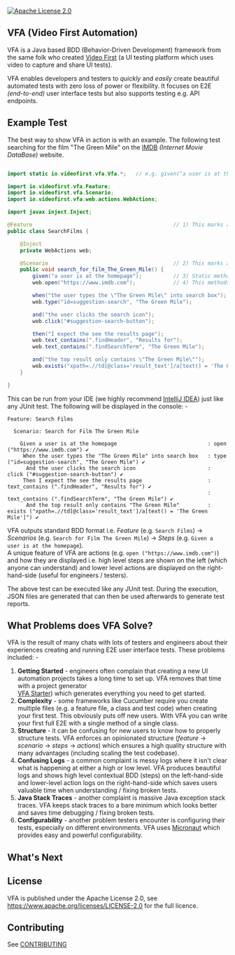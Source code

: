 [![Apache License 2.0](https://img.shields.io/badge/license-apache2-red.svg?style=flat-square)](http://opensource.org/licenses/Apache-2.0)

## VFA (Video First Automation)

VFA is a Java based BDD (Behavior-Driven Development) framework from the same folk who created
[Video First](https://www.videofirst.io) (a UI testing platform which uses video to capture and
share UI tests).

VFA enables developers and testers to _quickly_ and _easily_ create beautiful automated tests with
zero loss of power or flexibility. It focuses on E2E _(end-to-end)_ user interface tests but also
supports testing e.g. API endpoints.

## Example Test

The best way to show VFA in action is with an example. The following test searching for the film
"The Green Mile" on the [IMDB](https://www.imdb.com) _(Internet Movie DataBase)_ website.

```java

import static io.videofirst.vfa.Vfa.*;   // e.g. given("a user is at the homepage");

import io.videofirst.vfa.Feature;
import io.videofirst.vfa.Scenario;
import io.videofirst.vfa.web.actions.WebActions;

import javax.inject.Inject;

@Feature                                             // 1) This marks a class as a VFA feature 
public class SearchFilms {

    @Inject
    private WebActions web;

    @Scenario                                        // 2) This marks a method as a VFA scenario
    public void search_for_film_The_Green_Mile() {
        given("a user is at the homepage");          // 3) Static method creates a VFA step
        web.open("https://www.imdb.com");            // 4) This methods runs Lower-level VFA action 

        when("the user types the \"The Green Mile\" into search box");
        web.type("id=suggestion-search", "The Green Mile");

        and("the user clicks the search icon");
        web.click("#suggestion-search-button");

        then("I expect the see the results page");
        web.text_contains(".findHeader", "Results for");
        web.text_contains(".findSearchTerm", "The Green Mile");

        and("the top result only contains \"The Green Mile\"");
        web.exists("xpath=.//td[@class='result_text']/a[text() = 'The Green Mile']");
    }

}
```

This can be run from your IDE (we highly recommend [IntelliJ IDEA](https://www.jetbrains.com/idea/))
just like any JUnit test. The following will be displayed in the console: -

```
Feature: Search Films

  Scenario: Search for Film The Green Mile

    Given a user is at the homepage                             : open ("https://www.imdb.com") ✔
     When the user types the "The Green Mile" into search box   : type ("id=suggestion-search", "The Green Mile") ✔
      And the user clicks the search icon                       : click ("#suggestion-search-button") ✔
     Then I expect the see the results page                     : text_contains (".findHeader", "Results for") ✔
                                                                : text_contains (".findSearchTerm", "The Green Mile") ✔
      And the top result only contains "The Green Mile"         : exists ("xpath=.//td[@class='result_text']/a[text() = 'The Green Mile']") ✔

```

VFA outputs standard BDD format i.e. _Feature_ (e.g. `Search Films`) -> _Scenarios_
(e.g. `Search for Film The Green Mile`) -> _Steps_ (e.g. `Given a user is at the homepage`).    
A unique feature of VFA are actions (e.g. `open ("https://www.imdb.com")`) and how they are
displayed i.e. high level steps are shown on the left (which anyone can understand) and lower level
actions are displayed on the right-hand-side (useful for engineers / testers).

The above test can be executed like any JUnit test. During the execution, JSON files are generated
that can then be used afterwards to generate test reports.

## What Problems does VFA Solve?

VFA is the result of many chats with lots of testers and engineers about their experiences creating
and running E2E user interface tests. These problems included: -

1. **Getting Started** - engineers often complain that creating a new UI automation projects takes a
   long time to set up. VFA removes that time with a project generator   
   [VFA Starter](https://start.videofirst.io)) which generates everything you need to get started.
2. **Complexity** - some frameworks like Cucumber require you create multiple files
   (e.g. a feature file, a class and test code) when creating your first test. This obviously puts
   off new users. With VFA you can write your first full E2E with a single method of a single class.
3. **Structure** - it can be confusing for new users to know how to properly structure tests. VFA
   enforces an opinionated structure (_feature_ -> _scenario_ -> _steps_ -> _actions_) which ensures
   a high quality structure with many advantages (including scaling the test codebase).
4. **Confusing Logs** - a common complaint is messy logs where it isn't clear what is happening at
   either a high or low level. VFA produces beautiful logs and shows high level contextual BDD
   (steps) on the left-hand-side and lower-level action logs on the right-hand-side which saves
   users valuable time when understanding / fixing broken tests.
5. **Java Stack Traces** - another complaint is massive Java exception stack traces. VFA keeps stack
   traces to a bare minimum which looks better and saves time debugging / fixing broken tests.
7. **Configurability** - another problem testers encounter is configuring their tests, especially on
   different environments. VFA uses [Micronaut](https://micronaut.io/) which provides easy and
   powerful configurability.

## What's Next

## License

VFA is published under the Apache License 2.0, see https://www.apache.org/licenses/LICENSE-2.0
for the full licence.

## Contributing

See [CONTRIBUTING](CONTRIBUTING.md)
